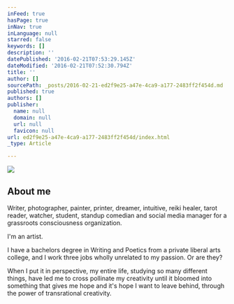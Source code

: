 ```yaml
---
inFeed: true
hasPage: true
inNav: true
inLanguage: null
starred: false
keywords: []
description: ''
datePublished: '2016-02-21T07:53:29.145Z'
dateModified: '2016-02-21T07:52:30.794Z'
title: ''
author: []
sourcePath: _posts/2016-02-21-ed2f9e25-a47e-4ca9-a177-2483ff2f454d.md
published: true
authors: []
publisher:
  name: null
  domain: null
  url: null
  favicon: null
url: ed2f9e25-a47e-4ca9-a177-2483ff2f454d/index.html
_type: Article

---
```

![](https://the-grid-user-content.s3-us-west-2.amazonaws.com/49cb1cdd-8a5b-49c1-9e31-536c32488a05.JPG)

## About me

Writer, photographer, painter, printer, dreamer, intuitive, reiki healer, tarot reader, watcher, student, standup comedian and social media manager for a grassroots consciousness organization. 

I'm an artist.

I have a bachelors degree in Writing and Poetics from a private liberal arts college, and I work three jobs wholly unrelated to my passion. Or are they? 

When I put it in perspective, my entire life, studying so many different things, have led me to cross pollinate my creativity until it bloomed into something that gives me hope and it's hope I want to leave behind, through the power of transrational creativity.